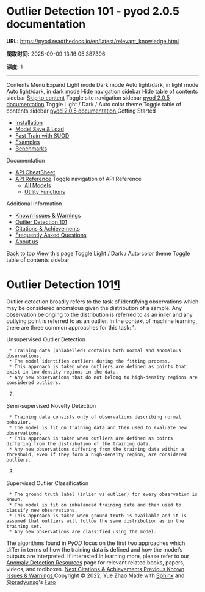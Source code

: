 # Outlier Detection 101 - pyod 2.0.5 documentation

**URL:** https://pyod.readthedocs.io/en/latest/relevant_knowledge.html

**爬取时间:** 2025-09-09 13:16:05.387396

**深度:** 1

---

Contents Menu Expand Light mode Dark mode Auto light/dark, in light mode Auto light/dark, in dark mode
Hide navigation sidebar
Hide table of contents sidebar
[Skip to content](https://pyod.readthedocs.io/en/latest/relevant_knowledge.html#furo-main-content)
Toggle site navigation sidebar
[pyod 2.0.5 documentation](https://pyod.readthedocs.io/en/latest/index.html)
Toggle Light / Dark / Auto color theme
Toggle table of contents sidebar
[ pyod 2.0.5 documentation ](https://pyod.readthedocs.io/en/latest/index.html)
Getting Started
  * [Installation](https://pyod.readthedocs.io/en/latest/install.html)
  * [Model Save & Load](https://pyod.readthedocs.io/en/latest/model_persistence.html)
  * [Fast Train with SUOD](https://pyod.readthedocs.io/en/latest/fast_train.html)
  * [Examples](https://pyod.readthedocs.io/en/latest/example.html)
  * [Benchmarks](https://pyod.readthedocs.io/en/latest/benchmark.html)


Documentation
  * [API CheatSheet](https://pyod.readthedocs.io/en/latest/api_cc.html)
  * [API Reference](https://pyod.readthedocs.io/en/latest/pyod.html)
Toggle navigation of API Reference
    * [All Models](https://pyod.readthedocs.io/en/latest/pyod.models.html)
    * [Utility Functions](https://pyod.readthedocs.io/en/latest/pyod.utils.html)


Additional Information
  * [Known Issues & Warnings](https://pyod.readthedocs.io/en/latest/issues.html)
  * [Outlier Detection 101](https://pyod.readthedocs.io/en/latest/relevant_knowledge.html)
  * [Citations & Achievements](https://pyod.readthedocs.io/en/latest/pubs.html)
  * [Frequently Asked Questions](https://pyod.readthedocs.io/en/latest/faq.html)
  * [About us](https://pyod.readthedocs.io/en/latest/about.html)


[ Back to top ](https://pyod.readthedocs.io/en/latest/relevant_knowledge.html)
[ View this page ](https://pyod.readthedocs.io/en/latest/_sources/relevant_knowledge.rst.txt "View this page")
Toggle Light / Dark / Auto color theme
Toggle table of contents sidebar
# Outlier Detection 101[¶](https://pyod.readthedocs.io/en/latest/relevant_knowledge.html#outlier-detection-101 "Link to this heading")
Outlier detection broadly refers to the task of identifying observations which may be considered anomalous given the distribution of a sample. Any observation belonging to the distribution is referred to as an inlier and any outlying point is referred to as an outlier.
In the context of machine learning, there are three common approaches for this task:
  1. 

Unsupervised Outlier Detection
    
     * Training data (unlabelled) contains both normal and anomalous observations.
     * The model identifies outliers during the fitting process.
     * This approach is taken when outliers are defined as points that exist in low-density regions in the data.
     * Any new observations that do not belong to high-density regions are considered outliers.
  2. 

Semi-supervised Novelty Detection
    
     * Training data consists only of observations describing normal behavior.
     * The model is fit on training data and then used to evaluate new observations.
     * This approach is taken when outliers are defined as points differing from the distribution of the training data.
     * Any new observations differing from the training data within a threshold, even if they form a high-density region, are considered outliers.
  3. 

Supervised Outlier Classification
    
     * The ground truth label (inlier vs outlier) for every observation is known.
     * The model is fit on imbalanced training data and then used to classify new observations.
     * This approach is taken when ground truth is available and it is assumed that outliers will follow the same distribution as in the training set.
     * Any new observations are classified using the model.


The algorithms found in _PyOD_ focus on the first two approaches which differ in terms of how the training data is defined and how the model’s outputs are interpreted. If interested in learning more, please refer to our [Anomaly Detection Resources](https://github.com/yzhao062/anomaly-detection-resources) page for relevant related books, papers, videos, and toolboxes.
[ Next Citations & Achievements ](https://pyod.readthedocs.io/en/latest/pubs.html) [ Previous Known Issues & Warnings ](https://pyod.readthedocs.io/en/latest/issues.html)
Copyright © 2022, Yue Zhao 
Made with [Sphinx](https://www.sphinx-doc.org/) and [@pradyunsg](https://pradyunsg.me)'s [Furo](https://github.com/pradyunsg/furo)
